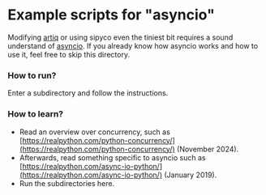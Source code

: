 # Example scripts for "asyncio"

Modifying [artiq](https://github.com/m-labs/artiq) or using sipyco even the tiniest bit requires a sound understand of [asyncio](https://docs.python.org/3/library/asyncio.html). If you already know how asyncio works and how to use it, feel free to skip this directory.

### How to run?

Enter a subdirectory and follow the instructions.

### How to learn?

- Read an overview over concurrency, such as [https://realpython.com/python-concurrency/](https://realpython.com/python-concurrency/) (November 2024).
- Afterwards, read something specific to asyncio such as [https://realpython.com/async-io-python/](https://realpython.com/async-io-python/) (January 2019).
- Run the subdirectories here.